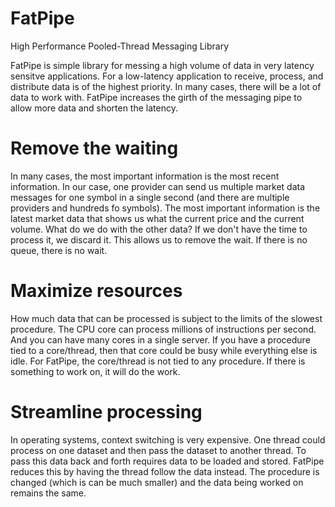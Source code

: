 # FatPipe
High Performance Pooled-Thread Messaging Library

FatPipe is simple library for messing a high volume of data in very latency sensitve applications.   For a low-latency application to receive, process, and distribute data is of the highest priority.  In many cases, there will be a lot of data to work with. FatPipe increases the girth of the messaging pipe to allow more data and shorten the latency.

# Remove the waiting
In many cases, the most important information is the most recent information.  In our case, one provider can send us multiple market data messages for one symbol in a single second (and there are multiple providers and hundreds fo symbols).  The most important information is the latest market data that shows us what the current price and the current volume.  What do we do with the other data?  If we don't have the time to process it, we discard it.  This allows us to remove the wait.  If there is no queue, there is no wait.

# Maximize resources
How much data that can be processed is subject to the limits of the slowest procedure.  The CPU core can process millions of instructions per second.  And you can have many cores in a single server.  If you have a procedure tied to a core/thread, then that core could be busy while everything else is idle.  For FatPipe, the core/thread is not tied to any procedure.  If there is something to work on, it will do the work.

# Streamline processing
In operating systems, context switching is very expensive.  One thread could process on one dataset and then pass the dataset to another thread.  To pass this data back and forth requires data to be loaded and stored.  FatPipe reduces this by having the thread follow the data instead.  The procedure is changed (which is can be much smaller) and the data being worked on remains the same.
